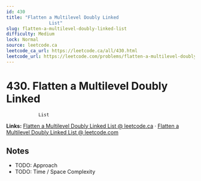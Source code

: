 ```yaml
--- 
id: 430
title: "Flatten a Multilevel Doubly Linked
                List"
slug: flatten-a-multilevel-doubly-linked-list
difficulty: Medium
lock: Normal
source: leetcode.ca
leetcode_ca_url: https://leetcode.ca/all/430.html
leetcode_url: https://leetcode.com/problems/flatten-a-multilevel-doubly-linked-list/
---
```


# 430. Flatten a Multilevel Doubly Linked
                List

**Links:** [Flatten a Multilevel Doubly Linked
                List @ leetcode.ca](https://leetcode.ca/all/430.html) · [Flatten a Multilevel Doubly Linked
                List @ leetcode.com](https://leetcode.com/problems/flatten-a-multilevel-doubly-linked-list/)

## Notes
- TODO: Approach
- TODO: Time / Space Complexity
